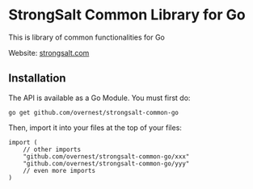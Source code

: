 # StrongSalt Common Library for Go

This is library of common functionalities for Go

Website: [strongsalt.com](https://www.strongsalt.com "Strongsalt website")

## Installation

The API is available as a Go Module. You must first do:

`go get github.com/overnest/strongsalt-common-go`

Then, import it into your files at the top of your files:

```
import (
    // other imports
    "github.com/overnest/strongsalt-common-go/xxx"
    "github.com/overnest/strongsalt-common-go/yyy"
    // even more imports
)
```